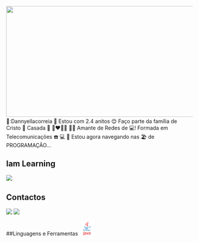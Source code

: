 
<img src="https://media.giphy.com/media/dWesBcTLavkZuG35MI/giphy.gif" width="600" height="300"/>
</div>
💜:Dannyellacorreia 💜
Estou com 2.4 anitos 😊
Faço parte da família de Cristo 🙏
Casada 💌 👩‍❤️‍💋‍👨 👰‍♀️
Amante de Redes de 💻!
Formada em Telecomunicações ☎️ 💻 📠
Estou agora navegando nas 🏖️ de PROGRAMAÇÃO...

## Iam Learning
<img src="https://cdn.jsdelivr.net/gh/devicons/devicon/icons/opensuse/opensuse-original.svg" with="50" height="50" /> 

## Contactos
<a href="https://www.linkedin.com/in/danielacutambo" target="_blank"><img src="https://img.shields.io/badge/-LinkedIn-%230077B5?style=for-the-badge&logo=linkedin&logoColor=white" target="_blank"></a> 
<a href = "mailto:contato@danielacalungacorreia@gmail.com"><img src="https://img.shields.io/badge/Gmail-D14836?style=for-the-badge&logo=gmail&logoColor=white" target="_blank"></a>



##Linguagens e Ferramentas
<img src="https://github.com/devicons/devicon/blob/master/icons/java/java-original-wordmark.svg" title="Java" alt="Java" width="40" height="40"/>&nbsp;


